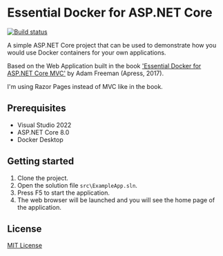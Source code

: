 # Essential Docker for ASP.NET Core

[![Build status][badge]][branch]

A simple ASP.NET Core project that can be used to demonstrate how you would use Docker containers for your own applications.

Based on the Web Application built in the book ['Essential Docker for ASP.NET Core MVC'][1] by Adam Freeman (Apress, 2017).

I'm using Razor Pages instead of MVC like in the book.

## Prerequisites

- Visual Studio 2022
- ASP.NET Core 8.0
- Docker Desktop

## Getting started

1. Clone the project.
1. Open the solution file `src\ExampleApp.sln`.
1. Press F5 to start the application.
1. The web browser will be launched and you will see the home page of the application.

## License

[MIT License](./LICENSE)

[1]: http://www.apress.com/9781484227770
[branch]: https://github.com/feliperomero3/EssentialDockerAspNetCore/actions/workflows/ExampleApp-CI.yml
[badge]: https://github.com/feliperomero3/EssentialDockerAspNetCore/actions/workflows/ExampleApp-CI.yml/badge.svg?branch=master
